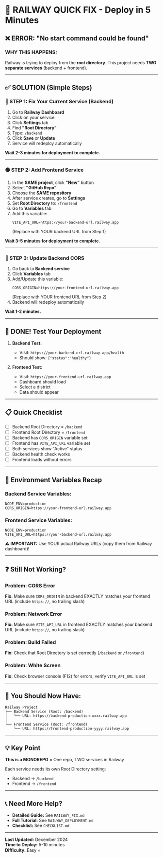 # 🚀 RAILWAY QUICK FIX - Deploy in 5 Minutes

## ❌ ERROR: "No start command could be found"

### WHY THIS HAPPENS:
Railway is trying to deploy from the **root directory**. 
This project needs **TWO separate services** (backend + frontend).

---

## ✅ SOLUTION (Simple Steps)

### 🔴 STEP 1: Fix Your Current Service (Backend)

1. Go to **Railway Dashboard**
2. Click on your service
3. Click **Settings** tab
4. Find **"Root Directory"**
5. Type: `/backend`
6. Click **Save** or **Update**
7. Service will redeploy automatically

**Wait 2-3 minutes for deployment to complete.**

---

### 🟢 STEP 2: Add Frontend Service

1. In the **SAME project**, click **"New"** button
2. Select **"GitHub Repo"**
3. Choose the **SAME repository**
4. After service creates, go to **Settings**
5. Set **Root Directory** to: `/frontend`
6. Go to **Variables** tab
7. Add this variable:
   ```
   VITE_API_URL=https://your-backend-url.railway.app
   ```
   (Replace with YOUR backend URL from Step 1)

**Wait 3-5 minutes for deployment to complete.**

---

### 🔵 STEP 3: Update Backend CORS

1. Go back to **Backend service**
2. Click **Variables** tab
3. Add/Update this variable:
   ```
   CORS_ORIGIN=https://your-frontend-url.railway.app
   ```
   (Replace with YOUR frontend URL from Step 2)
4. Backend will redeploy automatically

**Wait 1-2 minutes.**

---

## 🎯 DONE! Test Your Deployment

1. **Backend Test:**
   - Visit: `https://your-backend-url.railway.app/health`
   - Should show: `{"status":"healthy"}`

2. **Frontend Test:**
   - Visit: `https://your-frontend-url.railway.app`
   - Dashboard should load
   - Select a district
   - Data should appear

---

## 📋 Quick Checklist

- [ ] Backend Root Directory = `/backend`
- [ ] Frontend Root Directory = `/frontend`
- [ ] Backend has `CORS_ORIGIN` variable set
- [ ] Frontend has `VITE_API_URL` variable set
- [ ] Both services show "Active" status
- [ ] Backend health check works
- [ ] Frontend loads without errors

---

## 🔑 Environment Variables Recap

### Backend Service Variables:
```
NODE_ENV=production
CORS_ORIGIN=https://your-frontend-url.railway.app
```

### Frontend Service Variables:
```
NODE_ENV=production
VITE_API_URL=https://your-backend-url.railway.app
```

**⚠️ IMPORTANT:** Use YOUR actual Railway URLs (copy them from Railway dashboard)!

---

## ❓ Still Not Working?

### Problem: CORS Error
**Fix:** Make sure `CORS_ORIGIN` in backend EXACTLY matches your frontend URL (include `https://`, no trailing slash)

### Problem: Network Error
**Fix:** Make sure `VITE_API_URL` in frontend EXACTLY matches your backend URL (include `https://`, no trailing slash)

### Problem: Build Failed
**Fix:** Check that Root Directory is set correctly (`/backend` or `/frontend`)

### Problem: White Screen
**Fix:** Check browser console (F12) for errors, verify `VITE_API_URL` is set

---

## 🎉 You Should Now Have:

```
Railway Project
├── Backend Service (Root: /backend)
│   └── URL: https://backend-production-xxxx.railway.app
│
└── Frontend Service (Root: /frontend)
    └── URL: https://frontend-production-yyyy.railway.app
```

---

## 💡 Key Point

**This is a MONOREPO** = One repo, TWO services in Railway

Each service needs its own Root Directory setting:
- Backend → `/backend`
- Frontend → `/frontend`

---

## 📞 Need More Help?

- **Detailed Guide:** See `RAILWAY_FIX.md`
- **Full Tutorial:** See `RAILWAY_DEPLOYMENT.md`
- **Checklist:** See `CHECKLIST.md`

---

**Last Updated:** December 2024  
**Time to Deploy:** 5-10 minutes  
**Difficulty:** Easy ⭐